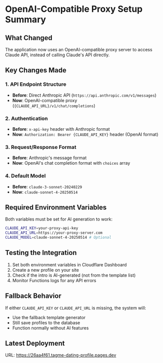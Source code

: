 # OpenAI-Compatible Proxy Setup Summary

## What Changed

The application now uses an OpenAI-compatible proxy server to access Claude API, instead of calling Claude's API directly.

## Key Changes Made

### 1. API Endpoint Structure
- **Before**: Direct Anthropic API (`https://api.anthropic.com/v1/messages`)
- **Now**: OpenAI-compatible proxy (`{CLAUDE_API_URL}/v1/chat/completions`)

### 2. Authentication
- **Before**: `x-api-key` header with Anthropic format
- **Now**: `Authorization: Bearer {CLAUDE_API_KEY}` header (OpenAI format)

### 3. Request/Response Format
- **Before**: Anthropic's message format
- **Now**: OpenAI's chat completion format with `choices` array

### 4. Default Model
- **Before**: `claude-3-sonnet-20240229`
- **Now**: `claude-sonnet-4-20250514`

## Required Environment Variables

Both variables must be set for AI generation to work:

```bash
CLAUDE_API_KEY=your-proxy-api-key
CLAUDE_API_URL=https://your-proxy-server.com
CLAUDE_MODEL=claude-sonnet-4-20250514 # Optional
```

## Testing the Integration

1. Set both environment variables in Cloudflare Dashboard
2. Create a new profile on your site
3. Check if the intro is AI-generated (not from the template list)
4. Monitor Functions logs for any API errors

## Fallback Behavior

If either `CLAUDE_API_KEY` or `CLAUDE_API_URL` is missing, the system will:
- Use the fallback template generator
- Still save profiles to the database
- Function normally without AI features

## Latest Deployment

URL: https://26aa4f61.tagme-dating-profile.pages.dev